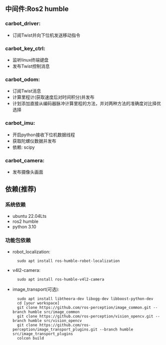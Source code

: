 ## 中间件:Ros2 humble
### carbot_driver: 
- 订阅Twist并向下位机发送移动指令

### carbot_key_ctrl:
- 监听linux终端键盘
- 发布Twist控制消息

### carbot_odom: 
- 订阅Twist消息
- 计算里程计(获取速度后对时间积分)并发布
- 计划添加直接从编码器脉冲计算里程的方法，并对两种方法的准确度对比择优选择

### carbot_imu:
- 开启python接收下位机数据线程
- 获取陀螺仪数据并发布
- 依赖: scipy

### carbot_camera:
- 发布摄像头画面

## 依赖(推荐)
### 系统依赖
- ubuntu 22.04Lts
- ros2 humble
- python 3.10

### 功能包依赖
- robot_localization:  

        sudo apt install ros-humble-robot-localization
- v4l2-camera:  

        sudo apt install ros-humble-v4l2-camera
- image_transport(可选):

        sudo apt install libtheora-dev libogg-dev libboost-python-dev
        cd [your workspace]
        git clone https://github.com/ros-perception/image_common.git --branch humble src/image_common
        git clone https://github.com/ros-perception/vision_opencv.git --branch humble src/vision_opencv
        git clone https://github.com/ros-perception/image_transport_plugins.git --branch humble src/image_transport_plugins
        colcon build